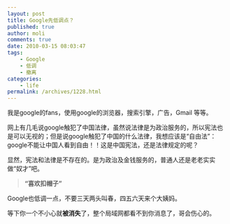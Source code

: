 ```yaml
---
layout: post
title: Google先低调点？
published: true
author: moli
comments: true
date: 2010-03-15 08:03:47
tags:
    - Google
    - 低调
    - 撤离
categories:
    - life
permalink: /archives/1228.html
---
```

我是google的fans，使用google的浏览器，搜索引擎，广告，Gmail 等等。

网上有几毛说google触犯了中国法律，虽然说法律是为政治服务的，所以宪法也是可以无视的；但是说google触犯了中国的什么法律，我想应该是“自由法”：google不能让中国人看到自由！！这是中国宪法，还是法律规定的呢？

显然，宪法和法律是不存在的。是为政治及金钱服务的，普通人还是老老实实做“奴才”吧。

> **“喜欢扣帽子”**

Google也低调一点，不要三天两头叫春，四五六天来个大姨妈。

等下你一个不小心就**被消失**了，整个局域网都看不到你消息了，哥会伤心的。